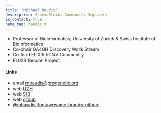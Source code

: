 ```yaml
---
title: "Michael Baudis"
description: SchemaBlocks Community Organizer
is_contact: true
name_tag: baudis_m
---
```


* Professor of Bioinformatics, University of Zurich & Swiss Institute of Bioinformatics  
* Co-chair GA4GH Discovery Work Stream  
* Co-lead ELIXIR hCNV Community  
* ELIXIR Beacon Project  

<!--more-->

#### Links

* email [mbaudis@progenetix.org](mailto:mbaudis@progenetix.org)
* web [UZH](https://www.imls.uzh.ch/en/research/baudis.html)  
* web [SIB](https://www.sib.swiss/michael-baudis-group)  
* web [group](https://info.baudisgroup.org)  
* [@mbaudis :fontawesome-brands-github:](https://github.com/mbaudis)
